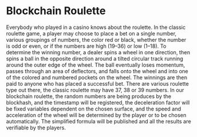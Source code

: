 # Blockchain Roulette

Everybody who played in a casino knows about the roulette. In the classic roulette game, a player may choose to place a bet on a single number, various groupings of numbers, the color red or black, whether the number is odd or even, or if the numbers are high (19–36) or low (1–18). To determine the winning number, a dealer spins a wheel in one direction, then spins a ball in the opposite direction around a tilted circular track running around the outer edge of the wheel. The ball eventually loses momentum, passes through an area of deflectors, and falls onto the wheel and into one of the colored and numbered pockets on the wheel. The winnings are then paid to anyone who has placed a successful bet. There are various roulette type out there, the classic roulette may have 37, 38 or 39 numbers. In our blockchain roulette, the random numbers are being produces by the blockhash, and the timestamp will be registered, the deceleration factor will be fixed variables dependent on the chosen surface, and the speed and acceleration of the wheel will be determined by the player or to be chosen automatically. The simplified formula will be published and all the results are verifiable by the players.

###
